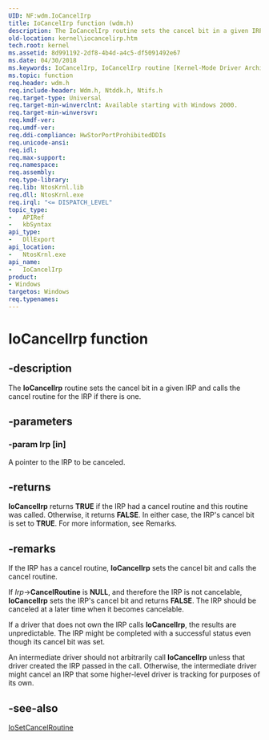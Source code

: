 ```yaml
---
UID: NF:wdm.IoCancelIrp
title: IoCancelIrp function (wdm.h)
description: The IoCancelIrp routine sets the cancel bit in a given IRP and calls the cancel routine for the IRP if there is one.
old-location: kernel\iocancelirp.htm
tech.root: kernel
ms.assetid: 8d991192-2df8-4b4d-a4c5-df5091492e67
ms.date: 04/30/2018
ms.keywords: IoCancelIrp, IoCancelIrp routine [Kernel-Mode Driver Architecture], k104_b43eae94-7d4e-4649-b56c-498285b5033f.xml, kernel.iocancelirp, wdm/IoCancelIrp
ms.topic: function
req.header: wdm.h
req.include-header: Wdm.h, Ntddk.h, Ntifs.h
req.target-type: Universal
req.target-min-winverclnt: Available starting with Windows 2000.
req.target-min-winversvr: 
req.kmdf-ver: 
req.umdf-ver: 
req.ddi-compliance: HwStorPortProhibitedDDIs
req.unicode-ansi: 
req.idl: 
req.max-support: 
req.namespace: 
req.assembly: 
req.type-library: 
req.lib: NtosKrnl.lib
req.dll: NtosKrnl.exe
req.irql: "<= DISPATCH_LEVEL"
topic_type:
-	APIRef
-	kbSyntax
api_type:
-	DllExport
api_location:
-	NtosKrnl.exe
api_name:
-	IoCancelIrp
product:
- Windows
targetos: Windows
req.typenames: 
---
```


# IoCancelIrp function


## -description


The <b>IoCancelIrp</b> routine sets the cancel bit in a given IRP and calls the cancel routine for the IRP if there is one.


## -parameters




### -param Irp [in]

A pointer to the IRP to be canceled.


## -returns



<b>IoCancelIrp</b> returns <b>TRUE</b> if the IRP had a cancel routine and this routine was called. Otherwise, it returns <b>FALSE</b>. In either case, the IRP's cancel bit is set to <b>TRUE</b>. For more information, see Remarks.




## -remarks



If the IRP has a cancel routine, <b>IoCancelIrp</b> sets the cancel bit and calls the cancel routine.

If <i>Irp</i>-&gt;<b>CancelRoutine</b> is <b>NULL</b>, and therefore the IRP is not cancelable, <b>IoCancelIrp</b> sets the IRP's cancel bit and returns <b>FALSE</b>. The IRP should be canceled at a later time when it becomes cancelable.

If a driver that does not own the IRP calls <b>IoCancelIrp</b>, the results are unpredictable. The IRP might be completed with a successful status even though its cancel bit was set.

An intermediate driver should not arbitrarily call <b>IoCancelIrp</b> unless that driver created the IRP passed in the call. Otherwise, the intermediate driver might cancel an IRP that some higher-level driver is tracking for purposes of its own.




## -see-also




<a href="https://msdn.microsoft.com/library/windows/hardware/ff549674">IoSetCancelRoutine</a>
 

 

